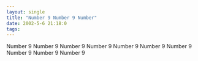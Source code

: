 ```yaml
---
layout: single
title: "Number 9 Number 9 Number"
date: 2002-5-6 21:18:0
tags: 
---
```


Number 9 Number 9 Number 9 Number 9 Number 9 Number 9 Number 9 Number 9 Number 9 Number 9

